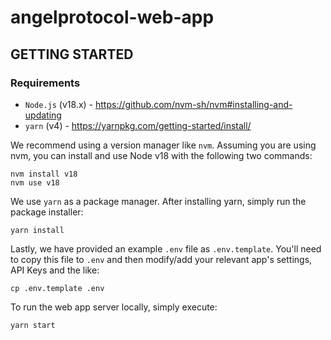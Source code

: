 # angelprotocol-web-app

## GETTING STARTED

### Requirements

- `Node.js` (v18.x) - https://github.com/nvm-sh/nvm#installing-and-updating
- `yarn` (v4) - https://yarnpkg.com/getting-started/install/

We recommend using a version manager like `nvm`. Assuming you are using nvm, you can install and use Node v18 with the following two commands:

```shell
nvm install v18
nvm use v18
```

We use `yarn` as a package manager. After installing yarn, simply run the package installer:

```shell
yarn install
```

Lastly, we have provided an example `.env` file as `.env.template`.
You'll need to copy this file to `.env` and then modify/add your relevant app's settings, API Keys and the like:

```shell
cp .env.template .env
```

To run the web app server locally, simply execute:

```shell
yarn start
```
